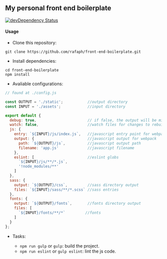 ## My personal front end boilerplate

[![devDependency Status](https://img.shields.io/david/dev/rafaph/front-end-boilerplate.svg)](https://david-dm.org/rafaph/front-end-boilerplate#info=devDependencies)

#### Usage

* Clone this repository:

```shell
git clone https://github.com/rafaph/front-end-boilerplate.git
```

* Install dependencies:

```shell
cd front-end-boilerplate
npm install
```

* Avaliable configurations:

```js
// found at ./config.js

const OUTPUT = './static';           //output directory
const INPUT = './assets';            //input directory

export default {
  debug: true,                       // if false, the output will be minified
  watch: false,                      //watch files for changes to rebuild
  js: {
    entry: `${INPUT}/js/index.js`,   //javascript entry point for webpack
    output: {                        //javascript output for webpack
      path: `${OUTPUT}/js`,          //javascript output path
      filename: 'app.js'             //javascript filename
    },
    eslint: [                        //eslint globs
      `${INPUT}/js/**/*.js`,
      '!node_modules/**'
    ]
  },
  sass: {
    output: `${OUTPUT}/css`,         //sass directory output
    files: `${INPUT}/sass/**/*.scss` //sass entries
  },
  fonts: {
    output: `${OUTPUT}/fonts`,       //fonts directory output
    files: [
      `${INPUT}/fonts/**/*`         //fonts
    ]
  }
};
```

* Tasks:

  * `npm run gulp` or `gulp`: build the project.
  * `npm run eslint` or `gulp eslint`: lint the js code.
